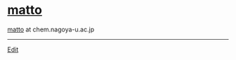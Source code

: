 ---
---
# [matto](/matto)
[matto](/matto) at chem.nagoya-u.ac.jp



----
[Edit](https://github.com/vitroid/vitroid.github.io/edit/master/MD/matto.md)
